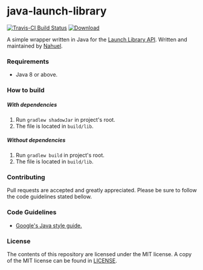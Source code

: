 # java-launch-library

[![Travis-CI Build Status](https://api.travis-ci.org/NahuLD/java-launch-library.svg?branch=master)](https://travis-ci.org/NahuLD/java-launch-library) 
[ ![Download](https://api.bintray.com/packages/nahuld/projects/java-launch-library/images/download.svg) ](https://bintray.com/nahuld/projects/java-launch-library/_latestVersion)

A simple wrapper written in Java for the [Launch Library API](https://launchlibrary.net/). Written and maintained by [Nahuel](https://github.com/NahuLD).

### Requirements
- Java 8 or above.

### How to build

##### With dependencies
1. Run `gradlew shadowJar` in project's root.
2. The file is located in `build/lib`.
##### Without dependencies
1. Run `gradlew build` in project's root.
2. The file is located in `build/lib`.

### Contributing
Pull requests are accepted and greatly appreciated. Please be sure to follow the code guidelines stated bellow.

### Code Guidelines
- [Google's Java style guide.](https://google.github.io/styleguide/javaguide.html)

### License
The contents of this repository are licensed under the MIT license. A
copy of the MIT license can be found in [LICENSE](https://github.com/NahuLD/java-launch-library/blob/master/LICENSE).
